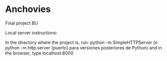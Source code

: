 Anchovies
=========

Final project BU





Local server instructions:

In the directory where the project is, run:
python -m SimpleHTTPServer
(o python -m http.server [puerto] para versiones posteriores de Python)
and in the browser, type localhost:8000